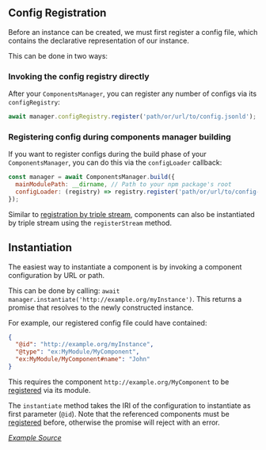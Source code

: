 ## Config Registration

Before an instance can be created, we must first register a config file,
which contains the declarative representation of our instance.

This can be done in two ways:

### Invoking the config registry directly

After your `ComponentsManager`, you can register any number of configs via its `configRegistry`:
```javascript
await manager.configRegistry.register('path/or/url/to/config.jsonld');
```

### Registering config during components manager building

If you want to register configs during the build phase of your `ComponentsManager`,
you can do this via the `configLoader` callback:
```javascript
const manager = await ComponentsManager.build({
  mainModulePath: __dirname, // Path to your npm package's root
  configLoader: (registry) => registry.register('path/or/url/to/config-my-component.jsonld'),
});
```

Similar to [registration by triple stream](../registration/#registering-by-triple-stream),
components can also be instantiated by triple stream using the `registerStream` method.

## Instantiation

The easiest way to instantiate a component is by invoking a component configuration by URL or path.

This can be done by calling: `await manager.instantiate('http://example.org/myInstance')`.
This returns a promise that resolves to the newly constructed instance.

For example, our registered config file could have contained:
```json
{
  "@id": "http://example.org/myInstance",
  "@type": "ex:MyModule/MyComponent",
  "ex:MyModule/MyComponent#name": "John"
}
```
This requires the component `http://example.org/MyComponent` to be [registered](../registration/) via its module.

The `instantiate` method takes the IRI of the configuration to instantiate as first parameter (`@id`).
Note that the referenced components must be [registered](../registration/) before, otherwise the promise will reject with an error.

[_Example Source_](https://github.com/LinkedSoftwareDependencies/Examples-Components.js/tree/master/documentation/loading/instantiation)
